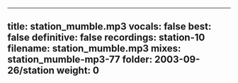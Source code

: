 
---
title: station_mumble.mp3
vocals: false
best: false
definitive: false
recordings: station-10
filename: station_mumble.mp3
mixes: station_mumble-mp3-77
folder: 2003-09-26/station
weight: 0
---
